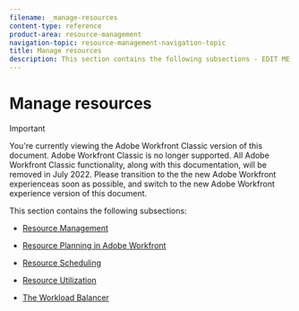 ```yaml
---
filename: _manage-resources
content-type: reference
product-area: resource-management
navigation-topic: resource-management-navigation-topic
title: Manage resources
description: This section contains the following subsections - EDIT ME.
---
```


# Manage resources

>[!IMPORTANT]
>
>You're currently viewing the Adobe Workfront Classic version of this document. Adobe Workfront Classic is no longer supported. All Adobe Workfront Classic functionality, along with this documentation, will be removed in July 2022. Please transition to the the new Adobe Workfront experienceas soon as possible, and switch to the new Adobe Workfront experience version of this document.

This section contains the following subsections:

* [Resource Management](../resource-mgmt/resource-mgmt-overview/resource-management-overview.md) 
* [Resource Planning in Adobe Workfront](../resource-mgmt/resource-planning/resource-planning-overview.md) 
* [Resource Scheduling](../resource-mgmt/resource-scheduling/resource-scheduling-overview.md) 
* [Resource Utilization](../resource-mgmt/resource-utilization/resource-utilization.md) 
* [The Workload Balancer](../resource-mgmt/workload-balancer/workload-balancer.md)

  <!--
  <li data-mc-conditions="QuicksilverOrClassic.Classic,QuicksilverOrClassic.Draft mode"><a href="../resource-mgmt/legacy-res-planning/legacy-resource-planning-1.md" class="MCXref xref" xrefformat="{para}">Legacy Resource Planning</a> (this folder is in draft)</li>
  -->

